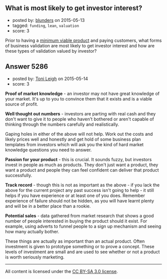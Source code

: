## What is most likely to get investor interest?

- posted by: [blunders](https://stackexchange.com/users/216182/blunders) on 2015-05-13
- tagged: `funding`, `lean`, `valuation`
- score: 3

<p>Prior to having a <a href="http://en.wikipedia.org/wiki/Minimum_viable_product" rel="nofollow">minimum viable product</a> and paying customers, what forms of business validation are most likely to get investor interest and how are these types of validation valued by investor?</p>



## Answer 5286

- posted by: [Toni Leigh](https://stackexchange.com/users/1299632/toni-leigh) on 2015-05-14
- score: 3

<p><strong>Proof of market knowledge</strong> - an investor may not have great knowledge of your market. It's up to you to convince them that it exists and is a viable source of profit.</p>

<p><strong>Well thought out numbers</strong> - investors are parting with real cash and they don't want to give it to people who haven't bothered or aren't capable of thinking through the numbers carefully and realistically.</p>

<p>Gaping holes in either of the above will not help. Work out the costs and likely prices well and honestly and get hold of some business plan templates from investors which will ask you the kind of hard market knowledge questions you need to answer.</p>

<p><strong>Passion for your product</strong> - this is crucial. It sounds fuzzy, but investors invest in people as much as products. They don't just want a product, they want a product and people they can feel confident can deliver that product successfully.</p>

<p><strong>Track record</strong> - though this is not as important as the above - if you lack the above for the current project any past success isn't going to help - it still helps if you have experience or at least one of you does. Remember experience of failure should not be hidden, as you will have learnt plenty and will be in a better place than a rookie.</p>

<p><strong>Potential sales</strong> - data gathered from market research that shows a good number of people interested in buying the product should it exist. For example, using adverts to funnel people to a sign up mechanism and seeing how many actually bother.</p>

<p>These things are actually as important than an actual product. Often investment is given to prototype something or to prove a concept. These levels of investment are small and are used to see whether or not a product is worth seriously marketing.</p>




---

All content is licensed under the [CC BY-SA 3.0 license](https://creativecommons.org/licenses/by-sa/3.0/).
